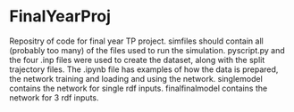 # FinalYearProj
Repositry of code for final year TP project.
simfiles should contain all (probably too many) of the files used to run the simulation.
pyscript.py and the four .inp files were used to create the dataset, along with the split trajectory files.
The .ipynb file has examples of how the data is prepared, the network training and loading and using the network.
singlemodel contains the network for single rdf inputs.
finalfinalmodel contains the network for 3 rdf inputs.
